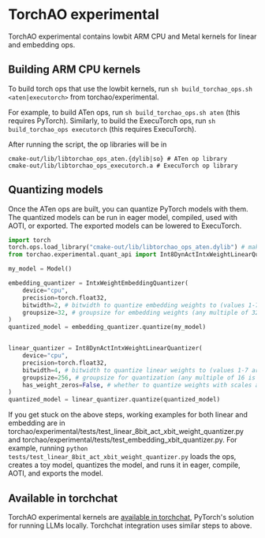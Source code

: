 # TorchAO experimental

TorchAO experimental contains lowbit ARM CPU and Metal kernels for linear and embedding ops.

## Building ARM CPU kernels

To build torch ops that use the lowbit kernels, run `sh build_torchao_ops.sh <aten|executorch>` from torchao/experimental.

For example, to build ATen ops, run `sh build_torchao_ops.sh aten` (this requires PyTorch).  Similarly, to build the ExecuTorch ops, run `sh build_torchao_ops executorch` (this requires ExecuTorch).

After running the script, the op libraries will be in
```
cmake-out/lib/libtorchao_ops_aten.{dylib|so} # ATen op library
cmake-out/lib/libtorchao_ops_executorch.a # ExecuTorch op library
```

## Quantizing models
Once the ATen ops are built, you can quantize PyTorch models with them.  The quantized models can be run in eager model, compiled, used with AOTI, or exported.  The exported models can be lowered to ExecuTorch.

```python
import torch
torch.ops.load_library("cmake-out/lib/libtorchao_ops_aten.dylib") # make sure this path is correct on your machine
from torchao.experimental.quant_api import Int8DynActIntxWeightLinearQuantizer, IntxWeightEmbeddingQuantizer

my_model = Model()

embedding_quantizer = IntxWeightEmbeddingQuantizer(
    device="cpu",
    precision=torch.float32,
    bitwidth=2, # bitwidth to quantize embedding weights to (values 1-7 are supported)
    groupsize=32, # groupsize for embedding weights (any multiple of 32 is supported)
)
quantized_model = embedding_quantizer.quantize(my_model)


linear_quantizer = Int8DynActIntxWeightLinearQuantizer(
    device="cpu",
    precision=torch.float32,
    bitwidth=4, # bitwidth to quantize linear weights to (values 1-7 are supported)
    groupsize=256, # groupsize for quantization (any multiple of 16 is supported)
    has_weight_zeros=False, # whether to quantize weights with scales and zeros, or scales-only
)
quantized_model = linear_quantizer.quantize(quantized_model)
```

If you get stuck on the above steps, working examples for both linear and embedding are in torchao/experimental/tests/test_linear_8bit_act_xbit_weight_quantizer.py and torchao/experimental/tests/test_embedding_xbit_quantizer.py.  For example, running `python tests/test_linear_8bit_act_xbit_weight_quantizer.py` loads the ops, creates a toy model, quantizes the model, and runs it in eager, compile, AOTI, and exports the model.

## Available in torchchat

TorchAO experimental kernels are [available in torchchat](https://github.com/pytorch/torchchat/blob/main/docs/quantization.md#experimental-torchao-lowbit-kernels), PyTorch's solution for running LLMs locally.  Torchchat integration uses similar steps to above.
